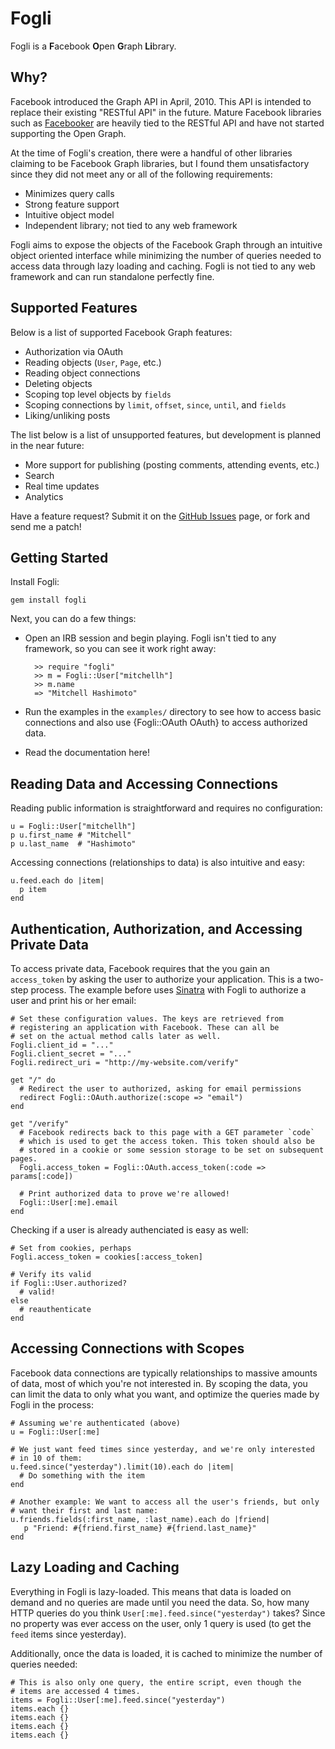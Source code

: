 # Fogli

Fogli is a **F**acebook **O**pen **G**raph **Li**brary.

## Why?

Facebook introduced the Graph API in April, 2010. This API is intended
to replace their existing "RESTful API" in the future. Mature Facebook
libraries such as [Facebooker](http://github.com/mmangino/facebooker) are
heavily tied to the RESTful API and have not started supporting the Open
Graph.

At the time of Fogli's creation, there were a handful of other libraries
claiming to be Facebook Graph libraries, but I found them unsatisfactory
since they did not meet any or all of the following requirements:

* Minimizes query calls
* Strong feature support
* Intuitive object model
* Independent library; not tied to any web framework

Fogli aims to expose the objects of the Facebook Graph through an intuitive
object oriented interface while minimizing the number of queries needed
to access data through lazy loading and caching. Fogli is not tied to any
web framework and can run standalone perfectly fine.

## Supported Features

Below is a list of supported Facebook Graph features:

* Authorization via OAuth
* Reading objects (`User`, `Page`, etc.)
* Reading object connections
* Deleting objects
* Scoping top level objects by `fields`
* Scoping connections by `limit`, `offset`, `since`, `until`, and `fields`
* Liking/unliking posts

The list below is a list of unsupported features, but development is
planned in the near future:

* More support for publishing (posting comments, attending events, etc.)
* Search
* Real time updates
* Analytics

Have a feature request? Submit it on the [GitHub Issues](https://github.com/mitchellh/fogli/issues)
page, or fork and send me a patch!

## Getting Started

Install Fogli:

    gem install fogli

Next, you can do a few things:

* Open an IRB session and begin playing. Fogli isn't tied to any framework,
so you can see it work right away:

        >> require "fogli"
        >> m = Fogli::User["mitchellh"]
        >> m.name
        => "Mitchell Hashimoto"

* Run the examples in the `examples/` directory to see how to access basic
connections and also use {Fogli::OAuth OAuth} to access authorized data.

* Read the documentation here!

## Reading Data and Accessing Connections

Reading public information is straightforward and requires no configuration:

    u = Fogli::User["mitchellh"]
    p u.first_name # "Mitchell"
    p u.last_name  # "Hashimoto"

Accessing connections (relationships to data) is also intuitive and
easy:

    u.feed.each do |item|
      p item
    end

## Authentication, Authorization, and Accessing Private Data

To access private data, Facebook requires that the you gain an `access_token`
by asking the user to authorize your application. This is a two-step process.
The example before uses [Sinatra](http://www.sinatrarb.com/) with Fogli to
authorize a user and print his or her email:

    # Set these configuration values. The keys are retrieved from
    # registering an application with Facebook. These can all be
    # set on the actual method calls later as well.
    Fogli.client_id = "..."
    Fogli.client_secret = "..."
    Fogli.redirect_uri = "http://my-website.com/verify"

    get "/" do
      # Redirect the user to authorized, asking for email permissions
      redirect Fogli::OAuth.authorize(:scope => "email")
    end

    get "/verify"
      # Facebook redirects back to this page with a GET parameter `code`
      # which is used to get the access token. This token should also be
      # stored in a cookie or some session storage to be set on subsequent pages.
      Fogli.access_token = Fogli::OAuth.access_token(:code => params[:code])

      # Print authorized data to prove we're allowed!
      Fogli::User[:me].email
    end

Checking if a user is already authenciated is easy as well:

    # Set from cookies, perhaps
    Fogli.access_token = cookies[:access_token]

    # Verify its valid
    if Fogli::User.authorized?
      # valid!
    else
      # reauthenticate
    end

## Accessing Connections with Scopes

Facebook data connections are typically relationships to massive amounts
of data, most of which you're not interested in. By scoping the data, you
can limit the data to only what you want, and optimize the queries made by
Fogli in the process:

    # Assuming we're authenticated (above)
    u = Fogli::User[:me]

    # We just want feed times since yesterday, and we're only interested
    # in 10 of them:
    u.feed.since("yesterday").limit(10).each do |item|
      # Do something with the item
    end

    # Another example: We want to access all the user's friends, but only
    # want their first and last name:
    u.friends.fields(:first_name, :last_name).each do |friend|
       p "Friend: #{friend.first_name} #{friend.last_name}"
    end

## Lazy Loading and Caching

Everything in Fogli is lazy-loaded. This means that data is loaded on
demand and no queries are made until you need the data. So, how many
HTTP queries do you think `User[:me].feed.since("yesterday")` takes?
Since no property was ever access on the user, only 1 query is used
(to get the `feed` items since yesterday).

Additionally, once the data is loaded, it is cached to minimize the
number of queries needed:

    # This is also only one query, the entire script, even though the
    # items are accessed 4 times.
    items = Fogli::User[:me].feed.since("yesterday")
    items.each {}
    items.each {}
    items.each {}
    items.each {}

